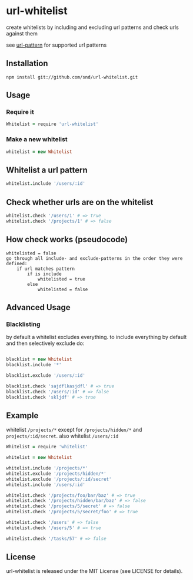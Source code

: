 # url-whitelist

create whitelists by including and excluding url patterns and check urls against them

see [url-pattern](https://github.com/snd/url-pattern) for supported url patterns

## Installation

```
npm install git://github.com/snd/url-whitelist.git
```

## Usage

### Require it

```coffeescript
Whitelist = require 'url-whitelist'
```

### Make a new whitelist

```coffeescript
whitelist = new Whitelist
```

## Whitelist a url pattern

```coffeescript
whitelist.include '/users/:id'
```

## Check whether urls are on the whitelist

```coffeescript
whitelist.check '/users/1' # => true
whitelist.check '/projects/1' # => false
```

## How check works (pseudocode)

```
whitelisted = false
go through all include- and exclude-patterns in the order they were defined:
    if url matches pattern
        if is include
            whitelisted = true
        else
            whitelisted = false
```

## Advanced Usage

### Blacklisting

by default a whitelist excludes everything.
to include everything by default and then selectively exclude do:

```coffeescript

blacklist = new Whitelist
blacklist.include '*'

blacklist.exclude '/users/:id'

blacklist.check 'sajdflkasjdfl' # => true
blacklist.check '/users/:id' # => false
blacklist.check 'skljdf' # => true
```

## Example

whitelist `/projects/*` except for `/projects/hidden/*` and `projects/:id/secret`.
also whitelist `/users/:id`

```coffeescript
Whitelist = require 'whitelist'

whitelist = new Whitelist

whitelist.include '/projects/*'
whitelist.exclude '/projects/hidden/*'
whitelist.exclude '/projects/:id/secret'
whitelist.include '/users/:id'

whitelist.check '/projects/foo/bar/baz' # => true
whitelist.check '/projects/hidden/bar/baz' # => false
whitelist.check '/projects/5/secret' # => false
whitelist.check '/projects/5/secret/foo' # => true

whitelist.check '/users' # => false
whitelist.check '/users/5' # => true

whitelist.check '/tasks/57' # => false
```

## License

url-whitelist is released under the MIT License (see LICENSE for details).
